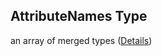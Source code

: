 ## AttributeNames Type

an array of merged types ([Details](pipeline-definition-definitions-stringargumentvalue.md))
